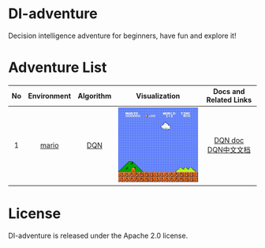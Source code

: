 # DI-adventure

Decision intelligence adventure for beginners, have fun and explore it!

# Adventure List
|  No  |                Environment               |                 Algorithm               |         Visualization            |                   Docs and Related Links                   |
| :--: | :--------------------------------------: | :---------------------------------: | :--------------------------------:|:---------------------------------------------------------: |
|  1   |       [mario](https://github.com/Kautenja/gym-super-mario-bros)    | [DQN](https://storage.googleapis.com/deepmind-media/dqn/DQNNaturePaper.pdf)   | ![mario](./mario_dqn/src/mario.gif)     |  [DQN doc](https://di-engine-docs.readthedocs.io/en/latest/12_policies/dqn.html)<br>[DQN中文文档](https://di-engine-docs.readthedocs.io/zh_CN/latest/12_policies/dqn_zh.html)|

# License
DI-adventure is released under the Apache 2.0 license.
